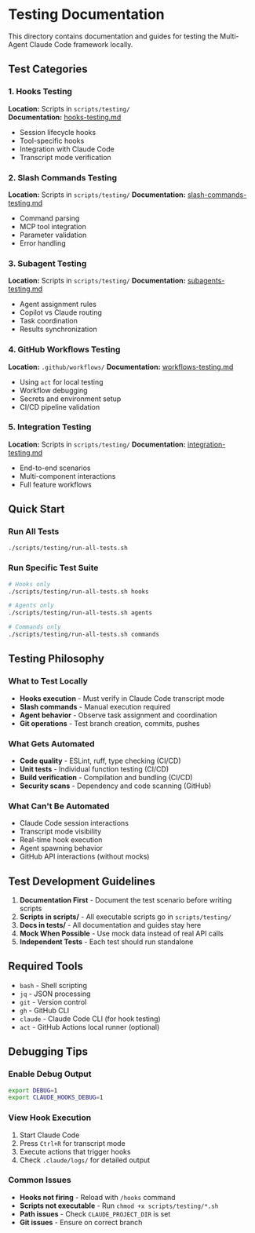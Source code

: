 # Testing Documentation

This directory contains documentation and guides for testing the Multi-Agent Claude Code framework locally.

## Test Categories

### 1. Hooks Testing
**Location:** Scripts in `scripts/testing/`  
**Documentation:** [hooks-testing.md](./hooks-testing.md)

- Session lifecycle hooks
- Tool-specific hooks  
- Integration with Claude Code
- Transcript mode verification

### 2. Slash Commands Testing  
**Location:** Scripts in `scripts/testing/`
**Documentation:** [slash-commands-testing.md](./slash-commands-testing.md)

- Command parsing
- MCP tool integration
- Parameter validation
- Error handling

### 3. Subagent Testing
**Location:** Scripts in `scripts/testing/`
**Documentation:** [subagents-testing.md](./subagents-testing.md)

- Agent assignment rules
- Copilot vs Claude routing
- Task coordination
- Results synchronization

### 4. GitHub Workflows Testing
**Location:** `.github/workflows/`
**Documentation:** [workflows-testing.md](./workflows-testing.md)

- Using `act` for local testing
- Workflow debugging
- Secrets and environment setup
- CI/CD pipeline validation

### 5. Integration Testing
**Location:** Scripts in `scripts/testing/`
**Documentation:** [integration-testing.md](./integration-testing.md)

- End-to-end scenarios
- Multi-component interactions
- Full feature workflows

## Quick Start

### Run All Tests
```bash
./scripts/testing/run-all-tests.sh
```

### Run Specific Test Suite
```bash
# Hooks only
./scripts/testing/run-all-tests.sh hooks

# Agents only  
./scripts/testing/run-all-tests.sh agents

# Commands only
./scripts/testing/run-all-tests.sh commands
```

## Testing Philosophy

### What to Test Locally
- **Hooks execution** - Must verify in Claude Code transcript mode
- **Slash commands** - Manual execution required
- **Agent behavior** - Observe task assignment and coordination
- **Git operations** - Test branch creation, commits, pushes

### What Gets Automated
- **Code quality** - ESLint, ruff, type checking (CI/CD)
- **Unit tests** - Individual function testing (CI/CD)
- **Build verification** - Compilation and bundling (CI/CD)
- **Security scans** - Dependency and code scanning (GitHub)

### What Can't Be Automated
- Claude Code session interactions
- Transcript mode visibility
- Real-time hook execution
- Agent spawning behavior
- GitHub API interactions (without mocks)

## Test Development Guidelines

1. **Documentation First** - Document the test scenario before writing scripts
2. **Scripts in scripts/** - All executable scripts go in `scripts/testing/`
3. **Docs in tests/** - All documentation and guides stay here
4. **Mock When Possible** - Use mock data instead of real API calls
5. **Independent Tests** - Each test should run standalone

## Required Tools

- `bash` - Shell scripting
- `jq` - JSON processing
- `git` - Version control
- `gh` - GitHub CLI
- `claude` - Claude Code CLI (for hook testing)
- `act` - GitHub Actions local runner (optional)

## Debugging Tips

### Enable Debug Output
```bash
export DEBUG=1
export CLAUDE_HOOKS_DEBUG=1
```

### View Hook Execution
1. Start Claude Code
2. Press `Ctrl+R` for transcript mode
3. Execute actions that trigger hooks
4. Check `.claude/logs/` for detailed output

### Common Issues
- **Hooks not firing** - Reload with `/hooks` command
- **Scripts not executable** - Run `chmod +x scripts/testing/*.sh`
- **Path issues** - Check `CLAUDE_PROJECT_DIR` is set
- **Git issues** - Ensure on correct branch